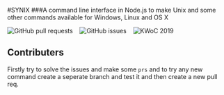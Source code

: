 #SYNIX
###A command line interface in Node.js to make Unix and some other commands available for Windows, Linux and OS X

![GitHub pull requests](https://img.shields.io/github/issues-pr/hemanth-hk/synix) &nbsp;&nbsp;
![GitHub issues](https://img.shields.io/github/issues/hemanth-hk/synix) &nbsp;&nbsp;
![KWoC 2019](https://img.shields.io/badge/KWoC-2019-informational)

## Contributers
Firstly try to solve the issues and make some `prs` and to try any new command create a seperate branch and test it and then create a new pull req.